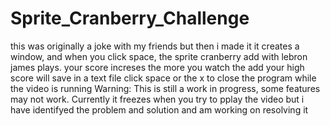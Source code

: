 # Sprite_Cranberry_Challenge
this was originally a joke with my friends but then i made it
it creates a window, and when you click space, the sprite cranberry add with lebron james plays.
your score increses the more you watch the add
your high score will save in a text file
click space or the x to close the program while the video is running
Warning: This is still a work in progress, some features may not work. 
Currently it freezes when you try to pplay the video but i have identifyed the problem and solution and am working on resolving it